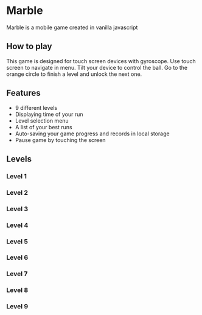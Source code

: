 # Marble
Marble is a mobile game created in vanilla javascript

## How to play
This game is designed for touch screen devices with gyroscope.
Use touch screen to navigate in menu.
Tilt your device to control the ball.
Go to the orange circle to finish a level and unlock the next one.

## Features
* 9 different levels
* Displaying time of your run
* Level selection menu
* A list of your best runs
* Auto-saving your game progress and records in local storage
* Pause game by touching the screen

## Levels
### Level 1

### Level 2

### Level 3

### Level 4

### Level 5

### Level 6

### Level 7

### Level 8

### Level 9
